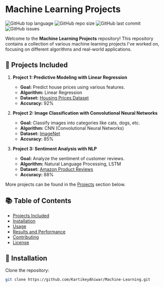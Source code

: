 # Machine Learning Projects

![GitHub top language](https://img.shields.io/github/languages/top/KartikeyAhiwar/Machine-Learning)
![GitHub repo size](https://img.shields.io/github/repo-size/KartikeyAhiwar/Machine-Learning)
![GitHub last commit](https://img.shields.io/github/last-commit/KartikeyAhiwar/Machine-Learning)
![GitHub issues](https://img.shields.io/github/issues/KartikeyAhiwar/Machine-Learning)

Welcome to the **Machine Learning Projects** repository! This repository contains a collection of various machine learning projects I've worked on, focusing on different algorithms and real-world applications.

## 🚀 Projects Included

1. **Project 1: Predictive Modeling with Linear Regression**
   - **Goal:** Predict house prices using various features.
   - **Algorithm:** Linear Regression
   - **Dataset:** [Housing Prices Dataset](link_to_dataset)
   - **Accuracy:** 92%
   
2. **Project 2: Image Classification with Convolutional Neural Networks**
   - **Goal:** Classify images into categories like cats, dogs, etc.
   - **Algorithm:** CNN (Convolutional Neural Networks)
   - **Dataset:** [ImageNet](link_to_dataset)
   - **Accuracy:** 85%
   
3. **Project 3: Sentiment Analysis with NLP**
   - **Goal:** Analyze the sentiment of customer reviews.
   - **Algorithm:** Natural Language Processing, LSTM
   - **Dataset:** [Amazon Product Reviews](link_to_dataset)
   - **Accuracy:** 88%

More projects can be found in the [Projects](#-projects-included) section below.

## 📚 Table of Contents

- [Projects Included](#-projects-included)
- [Installation](#-installation)
- [Usage](#-usage)
- [Results and Performance](#-results-and-performance)
- [Contributing](#-contributing)
- [License](#-license)

## 🔧 Installation

Clone the repository:

```bash
git clone https://github.com/KartikeyAhiwar/Machine-Learning.git
      
      
      

      
